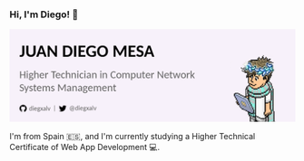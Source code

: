 ### Hi, I'm Diego! 👋
![banner_github](https://github.com/diegxalv/diegxalv/blob/main/banner_github_2.png)

I'm from Spain 🇪🇸, and I'm currently studying a Higher Technical Certificate of Web App Development 💻. 


<!--
**diegxalv/diegxalv** is a ✨ _special_ ✨ repository because its `README.md` (this file) appears on your GitHub profile.

Here are some ideas to get you started:

- 🔭 I’m currently working on ...
- 🌱 I’m currently learning ...
- 👯 I’m looking to collaborate on ...
- 🤔 I’m looking for help with ...
- 💬 Ask me about ...
- 📫 How to reach me: ...
- 😄 Pronouns: ...
- ⚡ Fun fact: ...
-->
